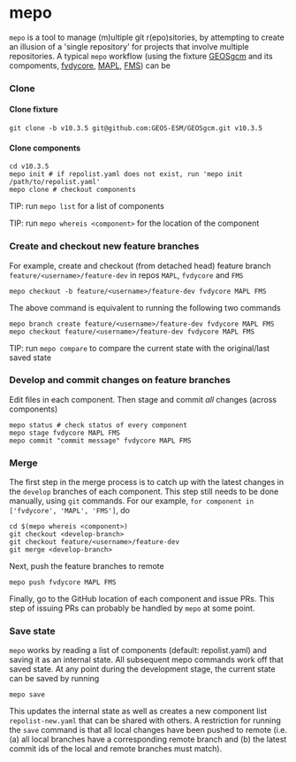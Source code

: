 # mepo
`mepo` is a tool to manage (m)ultiple git r(epo)sitories, by attempting to create an illusion of a 'single repository' for projects that involve multiple repositories. A typical `mepo` workflow (using the fixture [GEOSgcm](https://github.com/GEOS-ESM/GEOSgcm) and its compoments, [fvdycore](https://github.com/GEOS-ESM/GFDL_atmos_cubed_sphere), [MAPL](https://github.com/GEOS-ESM/MAPL), [FMS](https://github.com/GEOS-ESM/FMS)) can be

### Clone
#### Clone fixture
```shell
git clone -b v10.3.5 git@github.com:GEOS-ESM/GEOSgcm.git v10.3.5
```
#### Clone components
```shell
cd v10.3.5
mepo init # if repolist.yaml does not exist, run 'mepo init /path/to/repolist.yaml'
mepo clone # checkout components
```
TIP: run `mepo list` for a list of components

TIP: run `mepo whereis <component>` for the location of the component

### Create and checkout new feature branches
For example, create and checkout (from detached head) feature branch `feature/<username>/feature-dev` in repos `MAPL`, `fvdycore` and `FMS`
```shell
mepo checkout -b feature/<username>/feature-dev fvdycore MAPL FMS
```
The above command is equivalent to running the following two commands
```shell
mepo branch create feature/<username>/feature-dev fvdycore MAPL FMS
mepo checkout feature/<username>/feature-dev fvdycore MAPL FMS
```
TIP: run `mepo compare` to compare the current state with the original/last saved state

### Develop and commit changes on feature branches
Edit files in each component. Then stage and commit *all* changes (across components)
```shell
mepo status # check status of every component
mepo stage fvdycore MAPL FMS
mepo commit "commit message" fvdycore MAPL FMS
```

### Merge
The first step in the merge process is to catch up with the latest changes in the `develop` branches of each component. This step still needs to be done manually, using `git` commands. For our example, `for component in ['fvdycore', 'MAPL', 'FMS']`, do
```shell
cd $(mepo whereis <component>)
git checkout <develop-branch>
git checkout feature/<username>/feature-dev
git merge <develop-branch>
```
Next, push the feature branches to remote
```shell
mepo push fvdycore MAPL FMS
```
Finally, go to the GitHub location of each component and issue PRs. This step of issuing PRs can probably be handled by `mepo` at some point.

### Save state
`mepo` works by reading a list of components (default: repolist.yaml) and saving it as an internal state. All subsequent mepo commands work off that saved state. At any point during the development stage, the current state can be saved by running
```shell
mepo save
```
This updates the internal state as well as creates a new component list `repolist-new.yaml` that can be shared with others. A restriction for running the `save` command is that all local changes have been pushed to remote (i.e. (a) all local branches have a corresponding remote branch and (b) the latest commit ids of the local and remote branches must match).
